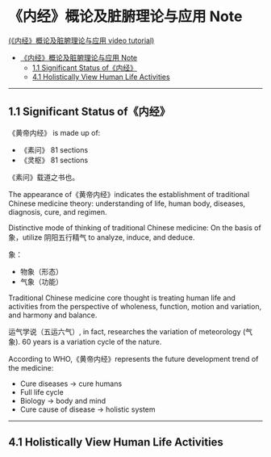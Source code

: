 # 《内经》概论及脏腑理论与应用 Note

[(《内经》概论及脏腑理论与应用 video tutorial)](https://www.xuexi.cn/lgpage/detail/index.html?id=10473760908187681677)

- [《内经》概论及脏腑理论与应用 Note](#内经概论及脏腑理论与应用-note)
  - [1.1 Significant Status of《内经》](#11-significant-status-of内经)
  - [4.1 Holistically View Human Life Activities](#41-holistically-view-human-life-activities)

---

## 1.1 Significant Status of《内经》

《黄帝内经》 is made up of: 

- 《素问》 81 sections
- 《灵枢》 81 sections

《素问》载道之书也。

The appearance of《黄帝内经》indicates the establishment of traditional Chinese medicine theory: understanding of life, human body, diseases, diagnosis, cure, and regimen. 

Distinctive mode of thinking of traditional Chinese medicine: On the basis of 象，utilize 阴阳五行精气 to analyze, induce, and deduce. 

象： 

- 物象（形态）
- 气象（功能）

Traditional Chinese medicine core thought is treating human life and activities from the perspective of  wholeness, function, motion and variation, and harmony and balance.

运气学说（五运六气）, in fact, researches the variation of meteorology (气象). 60 years is a variation cycle of the nature.

According to WHO,《黄帝内经》represents the future development trend of the medicine:  

- Cure diseases -> cure humans
- Full life cycle
- Biology -> body and mind
- Cure cause of disease -> holistic system

---

## 4.1 Holistically View Human Life Activities

